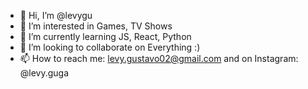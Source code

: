 - 👋 Hi, I’m @levygu
- 👀 I’m interested in Games, TV Shows
- 🌱 I’m currently learning JS, React, Python
- 💞️ I’m looking to collaborate on Everything :)
- 📫 How to reach me: levy.gustavo02@gmail.com and on Instagram: @levy.guga

<!---
levygu/levygu is a ✨ special ✨ repository because its `README.md` (this file) appears on your GitHub profile.
You can click the Preview link to take a look at your changes.
--->
